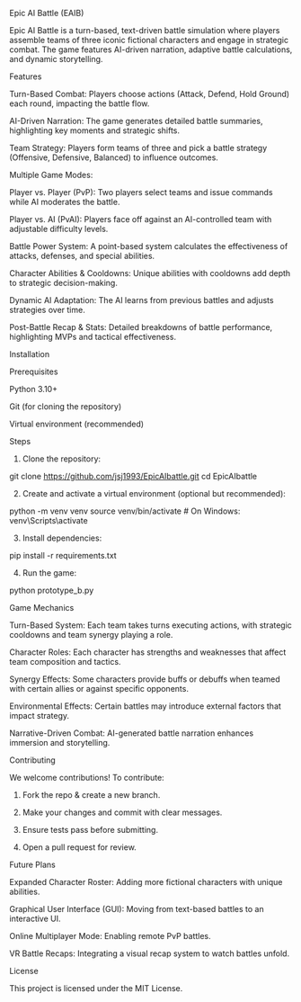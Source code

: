 Epic AI Battle (EAIB)

Epic AI Battle is a turn-based, text-driven battle simulation where players assemble teams of three iconic fictional characters and engage in strategic combat. The game features AI-driven narration, adaptive battle calculations, and dynamic storytelling.

Features

Turn-Based Combat: Players choose actions (Attack, Defend, Hold Ground) each round, impacting the battle flow.

AI-Driven Narration: The game generates detailed battle summaries, highlighting key moments and strategic shifts.

Team Strategy: Players form teams of three and pick a battle strategy (Offensive, Defensive, Balanced) to influence outcomes.

Multiple Game Modes:

Player vs. Player (PvP): Two players select teams and issue commands while AI moderates the battle.

Player vs. AI (PvAI): Players face off against an AI-controlled team with adjustable difficulty levels.


Battle Power System: A point-based system calculates the effectiveness of attacks, defenses, and special abilities.

Character Abilities & Cooldowns: Unique abilities with cooldowns add depth to strategic decision-making.

Dynamic AI Adaptation: The AI learns from previous battles and adjusts strategies over time.

Post-Battle Recap & Stats: Detailed breakdowns of battle performance, highlighting MVPs and tactical effectiveness.


Installation

Prerequisites

Python 3.10+

Git (for cloning the repository)

Virtual environment (recommended)


Steps

1. Clone the repository:

git clone https://github.com/jsj1993/EpicAIbattle.git
cd EpicAIbattle


2. Create and activate a virtual environment (optional but recommended):

python -m venv venv
source venv/bin/activate  # On Windows: venv\Scripts\activate


3. Install dependencies:

pip install -r requirements.txt


4. Run the game:

python prototype_b.py



Game Mechanics

Turn-Based System: Each team takes turns executing actions, with strategic cooldowns and team synergy playing a role.

Character Roles: Each character has strengths and weaknesses that affect team composition and tactics.

Synergy Effects: Some characters provide buffs or debuffs when teamed with certain allies or against specific opponents.

Environmental Effects: Certain battles may introduce external factors that impact strategy.

Narrative-Driven Combat: AI-generated battle narration enhances immersion and storytelling.


Contributing

We welcome contributions! To contribute:

1. Fork the repo & create a new branch.


2. Make your changes and commit with clear messages.


3. Ensure tests pass before submitting.


4. Open a pull request for review.



Future Plans

Expanded Character Roster: Adding more fictional characters with unique abilities.

Graphical User Interface (GUI): Moving from text-based battles to an interactive UI.

Online Multiplayer Mode: Enabling remote PvP battles.

VR Battle Recaps: Integrating a visual recap system to watch battles unfold.


License

This project is licensed under the MIT License.


